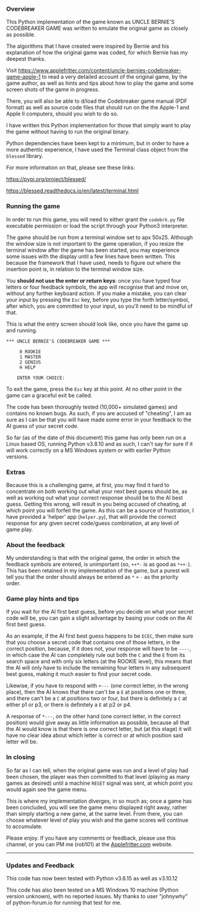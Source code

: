 ### Overview

This Python implementation of the game known as UNCLE BERNIE'S CODEBREAKER GAME was written to emulate the original game as closely as possible.

The algorithms that I have created were inspired by Bernie and his explanation of how the original game was coded, for which Bernie has my deepest thanks.

Visit https://www.applefritter.com/content/uncle-bernies-codebreaker-game-apple-1 to read a very detailed account of the original game, by the game author, as well as hints and tips about how to play the game and some screen shots of the game in progress. 

There, you will also be able to d/load the Codebreaker game manual (PDF format) as well as source code files that should run on the the Apple-1 and Apple II computers, should you wish to do so.

I have written this Python implementation for those that simply want to play the game without having to run the original binary. 

Python dependencies have been kept to a minimum, but in order to have a more authentic experience, I have used the Terminal class object from the `blessed` library.

For more information on that, please see these links:

https://pypi.org/project/blessed/

https://blessed.readthedocs.io/en/latest/terminal.html


### Running the game

In order to run this game, you will need to either grant the `codebrk.py` file executable permission or load the script through your Python3 interpreter.

The game should be run from a terminal window set to apx 50x25. Although the window size is not important to the game operation, if you resize the terminal window after the game has been started, you may experience some issues with the display until a few lines have been written. This because the framework that I have used, needs to figure out where the insertion point is, in relation to the terminal window size. 

You **should not use the enter or return keys**: once you have typed four letters or four feedback symbols, the app will recognise that and move on, without any further keyboard action. If you make a mistake, you can clear your input by pressing the `Esc` key, before you type the forth letter/symbol, after which, you are committed to your input, so you'll need to be mindful of that.

This is what the entry screen should look like, once you have the game up and running.

```
*** UNCLE BERNIE'S CODEBREAKER GAME ***

     0 ROOKIE
     1 MASTER
     2 GENIUS
     H HELP

    ENTER YOUR CHOICE: 
```

To exit the game, press the `Esc` key at this point. At no other point in the game can a graceful exit be called.

The code has been thoroughly tested (10,000+ simulated games) and contains no known bugs. As such, if you are accused of "cheating", I am as sure as I can be that you will have made some error in your feedback to the AI guess of your secret code.

So far (as of the date of this document) this game has only been run on a Linux based OS, running Python v3.8.10 and as such, I can't say for sure if it will work correctly on a MS Windows system or with earlier Python versions.


### Extras

Because this is a challenging game, at first, you may find it hard to concentrate on both working out what your next best guess should be, as well as working out what your correct response should be to the AI best guess. Getting this wrong, will result in you being accused of cheating, at which point you will forfeit the game. As this can be a source of frustration, I have provided a 'helper' app (`helper.py`), that will provide the correct response for any given secret code/guess combination, at any level of game play.


### About the feedback

My understanding is that with the original game, the order in which the feedback symbols are entered, is unimportant (so, `++*-` is as good as `*++-`). This has been retained in my implementation of the game, but a purest will tell you that the order should always be entered as `*` `+` `-` as the priority order. 


### Game play hints and tips

If you wait for the AI first best guess, before you decide on what your secret code will be, you can gain a slight advantage by basing your code on the AI first best guess.

As an example, if the AI first best guess happens to be `ECEC`, then make sure that you choose a secret code that contains one of those letters, in the correct position, because, if it does not, your response will have to be `----`, in which case the AI can completely rule out both the `C` and the `E` from its search space and with only six letters (at the ROOKIE level), this means that the AI will only have to include the remaining four letters in any subsequent best guess, making it much easier to find your secret code.

Likewise, if you have to respond with `+---` (one correct letter, in the wrong place), then the AI knows that there can't be a `E` at positions one or three, and there can't be a `C` at positions two or four, but there is definitely a `C` at either p1 or p3, or there is definitely a `E` at p2 or p4.

A response of `*---`, on the other hand (one correct letter, in the correct position) would give away as little information as possible, because all that the AI would know is that there is one correct letter, but (at this stage) it will have no clear idea about which letter is correct or at which position said letter will be.


### In closing

So far as I can tell, when the original game was run and a level of play had been chosen, the player was then committed to that level (playing as many games as desired) until a machine `RESET` signal was sent, at which point you would again see the game menu. 

This is where my implementation diverges, in so much as; once a game has been concluded, you will see the game menu displayed right away, rather than simply starting a new game, at the same level. From there, you can choose whatever level of play you wish and the game scores will continue to accumulate.

Please enjoy. If you have any comments or feedback, please use this channel, or you can PM me (rob101) at the [Applefritter.com](https://www.applefritter.com/) website.

---

### Updates and Feedback
This code has now been tested with Python v3.6.15 as well as v3.10.12

This code has also been tested on a MS Windows 10 machine (Python version unknown), with no reported issues. My thanks to user "johnywhy" of python-forum.io for running that test for me.
